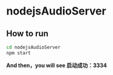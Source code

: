 # nodejsAudioServer

## How to run

``` zsh
cd nodejsAudioServer
npm start
```

**And then，you will see 启动成功：3334**
